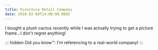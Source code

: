 ```yaml
---
title: Furniture Retail Company
date: 2018-02-04T14:00:00.000Z
---
```


I bought a plush cactus recently while I was actually trying to get a picture frame...I don't regret anything!

::: hidden
Did you know™: I'm referencing to a real-world company!
:::